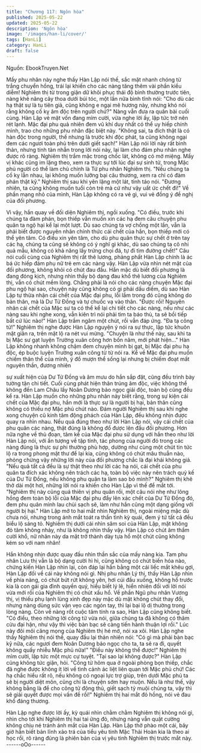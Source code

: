 ```yaml
---
title: "Chương 117: Ngôn hòa"
published: 2025-05-22
updated: 2025-05-22
description: 'Ngôn hòa'
image: '/images/han-li/cover/'
tags: [HanLi]
category: HanLi
draft: false
---
```


Nguồn: EbookTruyen.Net

Mấy phu nhân này nghe thấy Hàn Lập nói thế, sắc mặt nhanh
chóng từ trắng chuyển hồng, trái lại khiến cho các nàng tăng thêm
vài phần kiều diễm!
Nghiêm thị từ trong giận dữ khôi phục thái độ bình thường trước
tiên, nàng khẽ nâng cây thoa dưới búi tóc, một lần nữa bình tĩnh
nói: "Cho dù các hạ thật sự là tu tiên giả, cũng không e ngại mê
hương này, nhưng khó nói rằng không cố kỵ âm độc trên người
chứ?" Nàng vẫn đưa ra quân bài cuối cùng.
Hàn Lập vẻ mặt vốn đang mỉm cười, vừa nghe lời ấy, lập tức trở
nên rét lạnh. Mặc đại phu quả nhiên đem vũ khí duy nhất có thể
uy hiếp chính mình, trao cho những phu nhân đặc biệt này.
"Không sai, ta đích thật là có hàn độc trong người, thế nhưng là
trước khi độc phát, ta cũng không ngại đem các ngươi toàn phủ
trên dưới giết sạch!" Hàn Lập nói lời này rất bình thản, nhưng tính
tàn nhẫn trong lời nói này, lại làm cho đám phu nhân nghe được
rõ ràng.
Nghiêm thị trầm mặc trong chốc lát, không có mở miệng. Mấy vị
khác cũng im lặng theo, xem ra thực sự tới lúc đại sự sinh tử,
trong Mặc phủ người có thể làm chủ chính là Tứ phu nhân
Nghiêm thị.
"Nếu chúng ta cố kỵ lẫn nhau, lại không muốn lưỡng bại câu
thương, xem ra chỉ có đàm phán thật kỹ." Nghiêm thị sau khi yên
lặng một lát, tỉnh táo nói.
"Đương nhiên, ta cũng không muốn tuổi còn trẻ mà cứ như vậy
uất ức chết đi!" Về phần mạng nhỏ của mình, Hàn Lập không có
ra vẻ gì, vui vẻ đồng ý đề nghị của đối phương.

Vì vậy, hắn quay về đối diện Nghiêm thị, ngồi xuống.
"Có điều, trước khi chúng ta đàm phán, bọn thiếp vẫn muốn xin
các hạ đem câu chuyện phu quân ta ngộ hại kể lại một lượt. Dù
sao chúng ta vợ chồng một lần, vẫn là phải biết được nguyên
nhân chính thức cái chết của hắn, bọn thiếp mới có thể yên tâm.
Có điều xin yên tâm, cho dù phu quân thực sự chết ở trên tay các
hạ, chúng ta cũng sẽ không có ý nghĩ gì khác, dù sao chúng ta cô
nhi quả mẫu, không có khả năng lấy trứng chọi đá, tự đi tìm
đường chết!" Câu nói cuối cùng của Nghiêm thị rất thê lương,
phảng phất Hàn Lập chính là ác bá ức hiếp đám phụ nữ trẻ em
các nàng vậy.
Hàn Lập vừa nhìn nét mặt của đối phương, không khỏi có chút
đau đầu. Hắn mặc dù biết đối phương là đang đóng kịch, nhưng
nhìn thấy bộ dạng đau khổ thê lương của Nghiêm thị, vẫn có chút
mềm lòng.
Chẳng phải là nói cho các nàng chuyện Mặc đại phu ngộ hại sao,
chuyện này cũng không có gì phải dấu diếm, dù sao Hàn Lập tự
thừa nhận cái chết của Mặc đại phu, lỗi lầm trong đó cũng không
do bản thân, mà là Dư Tử Đồng và tự chuốc vạ vào thân.
"Được rồi! Nguyên nhân cái chết của Mặc sư ta có thể kể lại chi
tiết cho các nàng, nếu như các nàng sau khi nghe xong, vẫn kiên
trì nói phải tìm ta báo thù, ta sẽ bồi tiếp bất cứ lúc nào!" Hàn Lập
trầm ngâm một chút, rồi vẫn đáp ứng.
"Đa tạ công tử!" Nghiêm thị nghe được Hàn Lập nguyện ý nói ra
sự thực, lập tức khuôn mặt giãn ra, trên mặt lộ ra nét vui mừng.
"Chuyện là như thế này, sau khi ta bị Mặc sư gạt luyện Trường
xuân công hơn bốn năm, mới phát hiện…"
Hàn Lập không nhanh không chậm đem chuyện mình bị gạt, bị
Mặc đại phu hạ độc, ép buộc luyện Trường xuân công từ từ nói
ra.
Kể về Mặc đại phu muốn chiếm thân thể của mình, ý đồ mượn
thể sống lại nhưng bị chiếm đoạt mất nguyên thần, đương nhiên

sự xuất hiện của Dư Tử Đồng và âm mưu do hắn sắp đặt, cũng
đều trình bày tường tận chi tiết. Cuối cùng phát hiện thân trúng
âm độc, việc không thể không đến Lam Châu lấy Noãn Dương
bảo ngọc giải độc, toàn bộ cũng đều kể ra. Hàn Lập muốn cho
những phu nhân này biết rằng, trong sự kiện cái chết của Mặc đại
phu, hắn mới là thực sự là người bị hại, bản thân cũng không có
thiếu nợ Mặc phủ chút nào.
Đám người Nghiêm thị sau khi nghe xong chuyện cũ kinh tâm
động phách của Hàn Lập, đều không nhịn được quay ra nhìn
nhau.
Nếu quả đúng theo như lời Hàn Lập nói, vậy cái chết của phu
quân các nàng, thật đúng là không đổ được lên đầu đối phương.
Hơn nữa nghe về thủ đoạn, tâm kế của Mặc đại phu sử dụng với
hắn theo như lời Hàn Lập nói, với ấn tượng về tập tính, tác phong
của người đó trong các nàng đúng là thực sự phi thường phù
hợp, dường như cùng một chút tin tức lộ ra trong phong mật thư
để lại kia, cũng không có chút mâu thuẫn nào, phỏng chừng vậy
những lời này của đối phương chắc là đại khái không giả.
"Nếu quả tất cả đều là sự thật theo như lời các hạ nói, cái chết
của phu quân ta đích xác không nên trách các hạ, toàn bộ việc
này nên trách quỷ kế của Dư Tử Đồng, nếu không phu quân ta
làm sao bỏ mình?" Nghiêm thị khẽ thở dài một hơi, những lời nói
ra khiến cho Hàn Lập vì thế để mắt tới.
"Nghiêm thị này cũng quá thiên vị phu quân rồi, một câu nói nhẹ
như lông hồng đem toàn bộ lỗi của Mặc đại phu đẩy lên xác chết
của Dư Tử Đồng đó, đem phu quân mình lau chùi sạch sẽ, làm
như hắn cũng một dạng giống với người bị hại." Hàn Lập mở to
hai mắt nhìn Nghiêm thị, ngoài miệng mặc dù chưa nói, nhưng
trong ánh mắt toát ra thần tình kỳ quái, đem ý tứ tất cả đều biểu lộ
sáng tỏ.
Nghiêm thị dưới cái nhìn săm soi của Hàn Lập, mặt không đỏ tâm
không nhảy, như là không nhìn thấy vậy.
Hàn Lập có chút âm thầm cười khổ, nữ nhân này da mặt trở
thành dày tựa hồ một chút cũng không kém so với nam nhân!

Hắn không nhịn được quay đầu nhìn thần sắc của mấy nàng kia.
Tam phu nhân Lưu thị vẫn là bộ dạng cười hì hì, cũng không có
chút biến hóa nào, chứng kiến Hàn Lập nhìn lại, còn đáp lại hắn
bằng một cái liếc mắt khêu gợi, Hàn Lập đối về cái này không nói
gì.
Nhị phu nhân Lý thị, thấy Hàn Lập nhìn về phía nàng, có chút bứt
rứt không yên, hơi cúi đầu xuống, không hổ trước kia là con gái
gia đình quyền quý, hiểu biết lý lẽ, hiển nhiên đối với lời nói vừa
mới rồi của Nghiêm thị có chút xấu hổ.
Về phần Ngũ phu nhân Vương thị, vị thiếu phụ lạnh lùng xinh đẹp
này mặc dù mặt không chút thay đổi, nhưng nàng dùng sức vặn
vẹo các ngón tay, thì lại bại lộ dị thường trong lòng nàng. Còn về
nàng rốt cuộc tâm tính ra sao, Hàn Lập cũng không biết.
"Có điều, theo những lời công tử vừa nói, giữa chúng ta đã không
có thâm cừu đại hận, như vậy thì việc bàn bạc sẽ càng tiến hành
thuận lợi rồi." Lúc này đôi môi căng mọng của Nghiêm thị hé mở,
nói xa xôi.
Hàn Lập nghe thấy Nghiêm thị nói thế, quay đầu lại thản nhiên
nói: "Có gì mà phải bàn bạc kỹ nữa, các ngươi đem Noãn Dương
bảo ngọc cho ta, ta sẽ ra đi, quyết không quấy nhiễu Mặc phủ
nữa!"
"Điều này không thể được!" Nghiêm thị mỉm cười, lập tức một
mực cự tuyệt.
"Tại sao lại không được?" Hàn Lập cũng không tức giận, hỏi.
"Công tử hôm qua ở ngoài phòng bọn thiếp, chắc đã nghe được
không ít lời về tình cảnh ác liệt liên quan tới Mặc phủ chứ! Các hạ
chắc hiểu rất rõ, nếu không có ngoại lực trợ giúp, trên dưới Mặc
phủ ta sẽ bị người diệt môn, cũng chỉ là chuyện sớm hay muộn.
Nếu là như thế, vậy không bằng là để cho công tử động thủ, giết
sạch tỷ muội chúng ta, vậy thì sẽ giải quyết được mọi vấn đề rồi!"
Nghiêm thị hai mắt đỏ hồng, nói vẻ đau khổ đáng thương.

Hàn Lập nghe được lời ấy, kỳ quái nhìn chằm chằm Nghiêm thị
không nói gì, nhìn cho tới khi Nghiêm thị hai tai ửng đỏ, nhưng
nàng vẫn quật cường không chịu né tránh ánh mắt của Hàn Lập.
Hàn Lập thở phào một cái, bây giờ hắn biết bản lĩnh xảo trá của
tiểu yêu tinh Mặc Thải Hoàn kia là theo ai học rồi, rõ ràng đúng là
phiên bản của vị yêu tinh Nghiêm thị trước mắt này.
------oOo------
